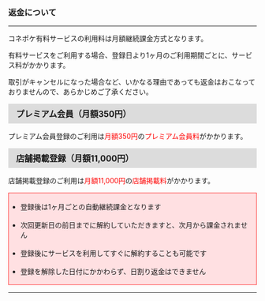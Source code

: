 <h3>返金について</h3>
<hr>

コネポケ有料サービスの利用料は月額継続課金方式となります。

有料サービスをご利用する場合、登録日より1ヶ月のご利用期間ごとに、サービス料がかかります。

取引がキャンセルになった場合など、いかなる理由であっても返金はおこなっておりませんので、あらかじめご了承ください。

<div style="padding: 7px 15px; margin-top: 15px; margin-bottom: 15px; border: 1px solid #dcdcdc; background-color: #dcdcdc; font-size: 120%">
<strong>プレミアム会員（月額350円）</strong>
</div>

プレミアム会員登録のご利用は<font color="#ff0000">月額350円</font>の<font color="#ff0000">プレミアム会員料</font>がかかります。

<div style="padding: 7px 15px; margin-top: 15px; margin-bottom: 15px; border: 1px solid #dcdcdc; background-color: #dcdcdc; font-size: 120%">
<strong>店舗掲載登録（月額11,000円）</strong>
</div>

店舗掲載登録のご利用は<font color="#ff0000">月額11,000円</font>の<font color="#ff0000">店舗掲載料</font>がかかります。

<div style="padding: 3px 15px 3px 0px; margin-top: 15px; margin-bottom: 15px; border: 1px solid #ff3333; background-color: #ffe0e2;">
<ul>
<li>登録後は1ヶ月ごとの自動継続課金となります</li>
<br>
<li>次回更新日の前日までに解約していただきますと、次月から課金されません</li>
<br>
<li>登録後にサービスを利用してすぐに解約することも可能です</li>
<br>
<li>登録を解除した日付にかかわらず、日割り返金はできません</li>
</div>

<hr>